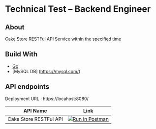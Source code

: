 # Technical Test – Backend Engineer

## About

Cake Store RESTFul API Service within the specified time

## Build With

* [Go](https://go.dev/)
* [MySQL DB] (https://mysql.com/)

## API endpoints

Deployment URL : https://locahost:8080/

| API Name | Link | 
| ------ | ------ |
| Cake Store RESTFul API | [![Run in Postman](https://run.pstmn.io/button.svg)](https://documenter.getpostman.com/) |
